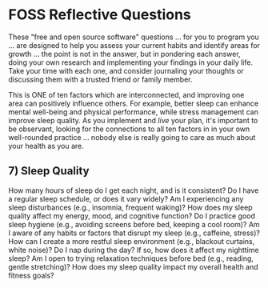 # FOSS Reflective Questions
These "free and open source software" questions ... for you to program you ... are designed to help you assess your current habits and identify areas for growth ... the point is not in the answer, but in pondering each answer, doing your own research and implementing your findings in your daily life. Take your time with each one, and consider journaling your thoughts or discussing them with a trusted friend or family member.

This is ONE of ten factors which are interconnected, and improving one area can positively influence others. For example, better sleep can enhance mental well-being and physical performance, while stress management can improve sleep quality. As you implement and *live* your plan, it's important to be observant, looking for the connections to all ten factors in in your own well-rounded practice ... nobody else is really going to care as much about your health as you are.

## 7) Sleep Quality
How many hours of sleep do I get each night, and is it consistent?
Do I have a regular sleep schedule, or does it vary widely?
Am I experiencing any sleep disturbances (e.g., insomnia, frequent waking)?
How does my sleep quality affect my energy, mood, and cognitive function?
Do I practice good sleep hygiene (e.g., avoiding screens before bed, keeping a cool room)?
Am I aware of any habits or factors that disrupt my sleep (e.g., caffeine, stress)?
How can I create a more restful sleep environment (e.g., blackout curtains, white noise)?
Do I nap during the day? If so, how does it affect my nighttime sleep?
Am I open to trying relaxation techniques before bed (e.g., reading, gentle stretching)?
How does my sleep quality impact my overall health and fitness goals?